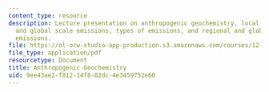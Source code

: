 ```yaml
---
content_type: resource
description: Lecture presentation on anthropogenic geochemistry, local, regional,
  and global scale emissions, types of emissions, and regional and global scale anthropogenic
  emissions.
file: https://ol-ocw-studio-app-production.s3.amazonaws.com/courses/12-119-analytical-techniques-for-studying-environmental-and-geologic-samples-spring-2011/9ee43ae2f81214f882dc4e3459752e60_MIT12_119S11_anthropogenic.pdf
file_type: application/pdf
resourcetype: Document
title: Anthropogenic Geochemistry
uid: 9ee43ae2-f812-14f8-82dc-4e3459752e60
---
```

